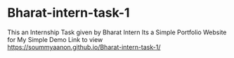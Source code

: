 # Bharat-intern-task-1
 This an Internship Task given by Bharat Intern Its a Simple  Portfolio Website for My Simple 
Demo Link to view  
https://soummyaanon.github.io/Bharat-intern-task-1/
